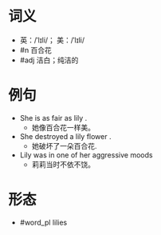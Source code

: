 # 词义
- 英：/ˈlɪli/； 美：/ˈlɪli/
- #n 百合花
- #adj 洁白；纯洁的
# 例句
- She is as fair as lily .
	- 她像百合花一样美。
- She destroyed a lily flower .
	- 她破坏了一朵百合花.
- Lily was in one of her aggressive moods
	- 莉莉当时不依不饶。
# 形态
- #word_pl lilies
